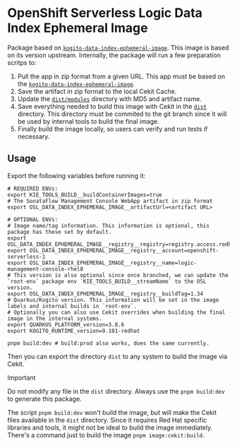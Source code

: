 # OpenShift Serverless Logic Data Index Ephemeral Image

Package based on [`kogito-data-index-ephemeral-image`](../kogito-data-index-ephemeral-image).
This image is based on its version upstream. Internally, the package will run a few preparation scritps to:

1. Pull the app in zip format from a given URL. This app must be based on the [`kogito-data-index-ephemeral-image`](../kogito-data-index-ephemeral-image).
2. Save the artifact in zip format to the local Cekit Cache.
3. Update the [`dist/modules`](generated/modules) directory with MD5 and artifact name.
4. Save everything needed to build this image with Cekit in the [`dist`](generated) directory. This directory must be commited to the git branch since it will be used by internal tools to build the final image.
5. Finally build the image locally, so users can verify and run tests if necessary.

## Usage

Export the following variables before running it:

```shell
# REQUIRED ENVs:
export KIE_TOOLS_BUILD__buildContainerImages=true
# The SonataFlow Management Console WebApp artifact in zip format
export OSL_DATA_INDEX_EPHEMERAL_IMAGE__artifactUrl=<artifact URL>

# OPTIONAL ENVs:
# Image name/tag information. This information is optional, this package has these set by default.
export OSL_DATA_INDEX_EPHEMERAL_IMAGE__registry__registry=registry.access.redhat.com
export OSL_DATA_INDEX_EPHEMERAL_IMAGE__registry__account=openshift-serverless-1
export OSL_DATA_INDEX_EPHEMERAL_IMAGE__registry__name=logic-management-console-rhel8
# This version is also optional since once branched, we can update the `root-env` package env `KIE_TOOLS_BUILD__streamName` to the OSL version.
export OSL_DATA_INDEX_EPHEMERAL_IMAGE__registry__buildTag=1.34
# Quarkus/Kogito version. This information will be set in the image labels and internal builds in `root-env`.
# Optionally you can also use Cekit overrides when building the final image in the internal systems.
export QUARKUS_PLATFORM_version=3.8.6
export KOGITO_RUNTIME_version=9.101-redhat

pnpm build:dev # build:prod also works, does the same currently.
```

Then you can export the directory `dist` to any system to build the image via Cekit.

> [!IMPORTANT]
> Do not modify any file in the `dist` directory. Always use the `pnpm build:dev` to generate this package.

The script `pnpm build:dev` won't build the image, but will make the Cekit files available in the `dist` directory.
Since it requires Red Hat specific libraries and tools, it might not be ideal to build the image immediately.
There's a command just to build the image `pnpm image:cekit:build`.
